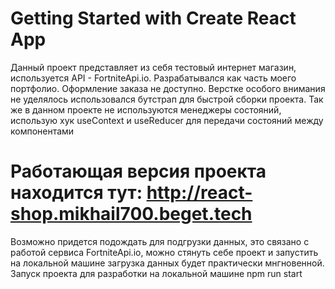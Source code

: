 # Getting Started with Create React App

Данный проект представляет из себя тестовый интернет магазин, используется API - FortniteApi.io. Разрабатывался как часть моего портфолио. Оформление заказа не доступно. Верстке особого внимания не уделялось использовался бутстрап для быстрой сборки проекта. Так же в данном проекте не используются менеджеры состояний, использую хук useContext и useReducer для передачи состояний между компонентами

# Работающая версия проекта находится тут: http://react-shop.mikhail700.beget.tech

Возможно придется подождать для подгрузки данных, это связано с работой сервиса FortniteApi.io, можно стянуть себе проект и запустить на локальной машине загрузка данных будет практически мнгновенной.
Запуск проекта для разработки на локальной машине npm run start

